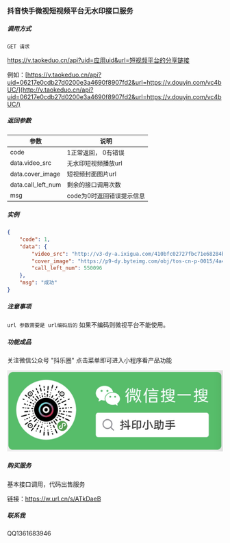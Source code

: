 ### 抖音快手微视短视频平台无水印接口服务

##### 调用方式

`GET 请求`

https://v.taokeduo.cn/api?uid=应用uid&url=短视频平台的分享链接

例如：[https://v.taokeduo.cn/api?uid=06217e0cdb27d0200e3a4690f8907fd2&url=https://v.douyin.com/vc4bUC/](http://v.taokeduo.cn/api?uid=06217e0cdb27d0200e3a4690f8907fd2&url=https://v.douyin.com/vc4bUC/)

##### 返回参数

| 参数               | 说明                      |
| ------------------ | ------------------------- |
| code               | 1正常返回， 0有错误       |
| data.video_src     | 无水印短视频播放url       |
| data.cover_image   | 短视频封面图片url         |
| data.call_left_num | 剩余的接口调用次数        |
| msg                | code为0时返回错误提示信息 |

##### 实例

```json
{
    "code": 1,
    "data": {
        "video_src": "http://v3-dy-a.ixigua.com/410bfc02727fbc71e68284b13e5c1f5e/5e8ca0b2/video/tos/cn/tos-cn-ve-15/ea32ee5c68a84de5bfa3247d49f59d10/?a=1128&amp;br=0&amp;bt=557&amp;cr=0&amp;cs=0&amp;dr=0&amp;ds=6&amp;er=&amp;l=2020040722475701001404602108403DBE&amp;lr=&amp;qs=0&amp;rc=amt5Om91bXhvdDMzNGkzM0ApOzg1NWk2ZTs2N2g7OTM2Nmdic2tlamNhcTBfLS1gLS9zczFfYTYtMjMwLzQ0NWNiMWI6Yw%3D%3D&amp;vl=&amp;vr=",
        "cover_image": "https://p9-dy.byteimg.com/obj/tos-cn-p-0015/4a484a9830d446a39762ac6e52a2c21c_1585930069?from=2563711402_large",
        "call_left_num": 550096
    },
    "msg": "成功"
}
```



##### 注意事项

`url 参数需要是 url编码后的` 如果不编码则微视平台不能使用。

##### 功能成品
关注微信公众号 "抖乐圈" 点击菜单即可进入小程序看产品功能

![抖印小程序](./douyin-program-code.png)

#####  购买服务

基本接口调用，代码出售服务

链接：https://w.url.cn/s/ATkDaeB 

##### 联系我

QQ1361683946

